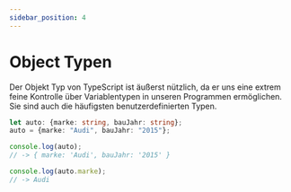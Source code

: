 ```yaml
---
sidebar_position: 4
---
```


# Object Typen

Der Objekt Typ von TypeScript ist äußerst nützlich, da er uns eine extrem feine Kontrolle über Variablentypen in unseren Programmen ermöglichen. Sie sind auch die häufigsten benutzerdefinierten Typen.

```ts
let auto: {marke: string, bauJahr: string};
auto = {marke: "Audi", bauJahr: "2015"};

console.log(auto);
// -> { marke: 'Audi', bauJahr: '2015' }

console.log(auto.marke);
// -> Audi
```